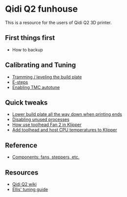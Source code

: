 # Qidi Q2 funhouse

This is a resource for the users of Qidi Q2 3D printer. 

## First things first

- How to backup

## Calibrating and Tuning
- [Tramming / leveling the build plate](https://github.com/bluedrool/Qidi-Q2-tuning-tweaks-and-mods/blob/main/docs/tramming.md)
- [E-steps](https://github.com/bluedrool/Qidi-Q2-tuning-tweaks-and-mods/blob/main/docs/e-steps.md)
- [Enabling TMC autotune](https://github.com/bluedrool/Qidi-Q2-tuning-tweaks-and-mods/blob/main/docs/autotune.md)

## Quick tweaks
- [Lower build plate all the way down when printing ends](https://github.com/bluedrool/Qidi-Q2-tuning-tweaks-and-mods/blob/main/docs/lowertheplate.md)
- [Disabling unused processes](https://github.com/bluedrool/Qidi-Q2-tuning-tweaks-and-mods/blob/main/docs/processes.md)
- [How use toolhead Fan 2 in Klipper](https://github.com/bluedrool/Qidi-Q2-tuning-tweaks-and-mods/blob/main/docs/fan2.md)
- [Add toolhead and host CPU temperatures to Klipper](https://github.com/bluedrool/Qidi-Q2-tuning-tweaks-and-mods/blob/main/docs/toolheadcputemperatures.md)

## Reference

- [Components: fans, steppers, etc.](https://github.com/bluedrool/Qidi-Q2-tuning-tweaks-and-mods/blob/main/docs/components.md)

## Resources

- [Qidi Q2 wiki](https://wiki.qidi3d.com/en/Q2)
- [Ellis' tuning guide](https://ellis3dp.com/Print-Tuning-Guide/)

<p><br></p>
